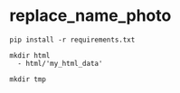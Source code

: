 # replace_name_photo

```
pip install -r requirements.txt
```

```
mkdir html
  - html/'my_html_data'
  
mkdir tmp
```

